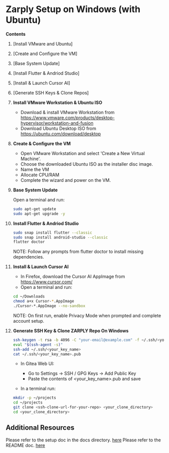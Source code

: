 # Zarply Setup on Windows (with Ubuntu)

**Contents**
1. [Install VMware and Ubuntu]
1. [Create and Configure the VM]
2. [Base System Update]
3. [Install Flutter & Andriod Studio]
4. [Install & Launch Cursor AI]
5. [Generate SSH Keys & Clone Repos]


1. **Install VMware Workstation & Ubuntu ISO**

    - Download & install VMware Workstation from https://www.vmware.com/products/desktop-hypervisor/workstation-and-fusion
    - Download Ubuntu Desktop ISO from https://ubuntu.com/download/desktop

2. **Create & Configure the VM**  

    - Open VMware Workstation and select 'Create a New Virtual Machine'.  
    - Choose the downloaded Ubuntu ISO as the installer disc image.  
    - Name the VM 
    - Allocate CPU/RAM
    - Complete the wizard and power on the VM.

3. **Base System Update**  

   Open a terminal and run:  
   ```bash
   sudo apt-get update
   sudo apt-get upgrade -y
   ```

4. **Install Flutter & Andriod Studio**

    ```bash
    sudo snap install flutter --classic
    sudo snap install android-studio --classic
    flutter doctor
    ```

    NOTE: Follow any prompts from flutter doctor to install missing dependencies.

5. **Install & Launch Cursor AI** 

    - In Firefox, download the Cursor AI AppImage from https://www.cursor.com/
    - Open a terminal and run: 

    ```bash
    cd ~/Downloads
    chmod a+x Cursor-*.AppImage
    ./Cursor-*.AppImage --no-sandbox
    ```

    NOTE: On first run, enable Privacy Mode when prompted and complete account setup.

6. **Generate SSH Key & Clone ZARPLY Repo On Windows**

    ```bash
    ssh-keygen -t rsa -b 4096 -C "your-email@example.com" -f ~/.ssh/<your_key_name>
    eval "$(ssh-agent -s)"
    ssh-add ~/.ssh/<your_key_name>
    cat ~/.ssh/<your_key_name>.pub
    ```

    - In Gitea Web UI:
        - Go to Settings → SSH / GPG Keys → Add Public Key
        - Paste the contents of <your_key_name>.pub and save

    - In a terminal run: 

    ```bash
    mkdir -p ~/projects
    cd ~/projects
    git clone <ssh-clone-url-for-your-repo> <your_clone_directory>
    cd <your_clone_directory>
    ``` 

## Additional Resources 

Please refer to the setup doc in the docs directory. [here](docs/setup.md)
Please refer to the README doc. [here](/README.md)